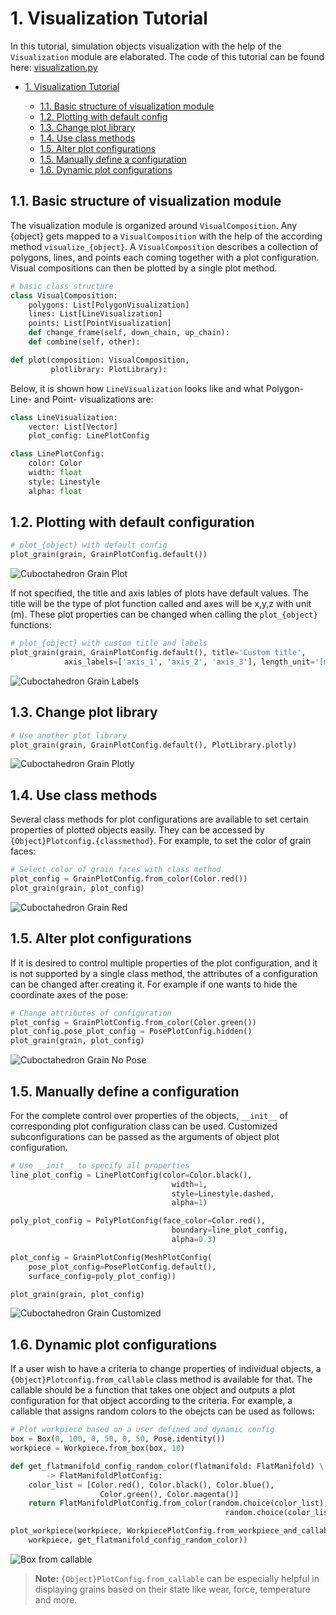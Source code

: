 # 1\. Visualization Tutorial

In this tutorial, simulation objects visualization with the help of the `Visualization` module are elaborated. The code of this tutorial can be found here: [visualization.py](/Tutorials/Visualization/visualization.py)

- [1\. Visualization Tutorial](#1-visualization-tutorial)

  - [1.1\. Basic structure of visualization module](#11-basic-structure-of-visualization-module)
  - [1.2\. Plotting with default config](#12-plotting-with-default-config)
  - [1.3\. Change plot library](#13-change-plot-library)
  - [1.4\. Use class methods](#14-use-classmethods)
  - [1.5\. Alter plot configurations](#15-alter-plot-configurations)
  - [1.5\. Manually define a configuration](#15-manually-define-a-configuration)
  - [1.6\. Dynamic plot configurations](#16-dynamic-plot-configurations)

## 1.1\. Basic structure of visualization module

The visualization module is organized around `VisualComposition`. Any {object} gets mapped to a `VisualComposition` with the help of the according method `visualize_{object}`. A `VisualComposition` describes a collection of polygons, lines, and points each coming together with a plot configuration. Visual compositions can then be plotted by a single plot method.

```python
# basic class structure
class VisualComposition:
    polygons: List[PolygonVisualization]
    lines: List[LineVisualization]
    points: List[PointVisualization]
    def change_frame(self, down_chain, up_chain):
    def combine(self, other):    

def plot(composition: VisualComposition,
         plotlibrary: PlotLibrary):
```

Below, it is shown how `LineVisualization` looks like and what Polygon- Line- and Point- visualizations are:

```python
class LineVisualization:
    vector: List[Vector]
    plot_config: LinePlotConfig

class LinePlotConfig:
    color: Color
    width: float
    style: Linestyle
    alpha: float
```

## 1.2\. Plotting with default configuration

```python
# plot_{object} with default config
plot_grain(grain, GrainPlotConfig.default())
```

![Cuboctahedron Grain Plot](./../Resources/Images/Tutorials/Visualization/cuboctahedron_grain.png)


If not specified, the title and axis lables of plots have default values. The title will be the type of plot function called and axes will be x,y,z with unit (m). These plot properties can be changed when calling the `plot_{object}` functions: 

```python
# plot_{object} with custom title and labels
plot_grain(grain, GrainPlotConfig.default(), title='Custom title',
            axis_labels=['axis_1', 'axis_2', 'axis_3'], length_unit='[mm]')
```

![Cuboctahedron Grain Labels](./../Resources/Images/Tutorials/Visualization/cuboctahedron_grain_custom_labels.png)
## 1.3\. Change plot library

```python
# Use another plot library
plot_grain(grain, GrainPlotConfig.default(), PlotLibrary.plotly)
```

![Cuboctahedron Grain Plotly](./../Resources/Images/Tutorials/Visualization/Cuboctahedron_grain_plotly.png)

## 1.4\. Use class methods

Several class methods for plot configurations are available to set certain properties of plotted objects easily. They can be accessed by `{Object}Plotconfig.{classmethod}`. For example, to set the color of grain faces:

```python
# Select color of grain faces with class method
plot_config = GrainPlotConfig.from_color(Color.red())
plot_grain(grain, plot_config)
```

![Cuboctahedron Grain Red](./../Resources/Images/Tutorials/Visualization/Cuboctahedron_grain_red.png)

## 1.5\. Alter plot configurations

If it is desired to control multiple properties of the plot configuration, and it is not supported by a single class method, the attributes of a configuration can be changed after creating it. For example if one wants to hide the coordinate axes of the pose:

```python
# Change attributes of configuration
plot_config = GrainPlotConfig.from_color(Color.green())
plot_config.pose_plot_config = PosePlotConfig.hidden()
plot_grain(grain, plot_config)
```

![Cuboctahedron Grain No Pose](./../Resources/Images/Tutorials/Visualization/Cuboctahedron_grain_no_pose.png)

## 1.5\. Manually define a configuration

For the complete control over properties of the objects, `__init__` of corresponding plot configuration class can be used. Customized subconfigurations can be passed as the arguments of object plot configuration.

```python
# Use __init__ to specify all properties
line_plot_config = LinePlotConfig(color=Color.black(),
                                    width=1,
                                    style=Linestyle.dashed,
                                    alpha=1)

poly_plot_config = PolyPlotConfig(face_color=Color.red(),
                                    boundary=line_plot_config,
                                    alpha=0.3)

plot_config = GrainPlotConfig(MeshPlotConfig(
    pose_plot_config=PosePlotConfig.default(),
    surface_config=poly_plot_config))

plot_grain(grain, plot_config)
```

![Cuboctahedron Grain Customized](./../Resources/Images/Tutorials/Visualization/Cuboctahedron_grain_customized.png)

## 1.6\. Dynamic plot configurations

If a user wish to have a criteria to change properties of individual objects, a `{Object}Plotconfig.from_callable` class method is available for that. The callable should be a function that takes one object and outputs a plot configuration for that object according to the criteria. For example, a callable that assigns random colors to the obejcts can be used as follows:

```python
# Plot workpiece based on a user defined and dynamic config
box = Box(0, 100, 0, 50, 0, 50, Pose.identity())
workpiece = Workpiece.from_box(box, 10)

def get_flatmanifold_config_random_color(flatmanifold: FlatManifold) \
        -> FlatManifoldPlotConfig:
    color_list = [Color.red(), Color.black(), Color.blue(),
                    Color.green(), Color.magenta()]
    return FlatManifoldPlotConfig.from_color(random.choice(color_list),
                                                random.choice(color_list))

plot_workpiece(workpiece, WorkpiecePlotConfig.from_workpiece_and_callable(
    workpiece, get_flatmanifold_config_random_color))
```

![Box from callable](./../Resources/Images/Tutorials/Visualization/box_from_callable.png)

> **Note:** `{Object}PlotConfig.from_callable` can be especially helpful in displaying grains based on their state like wear, force, temperature and more.

